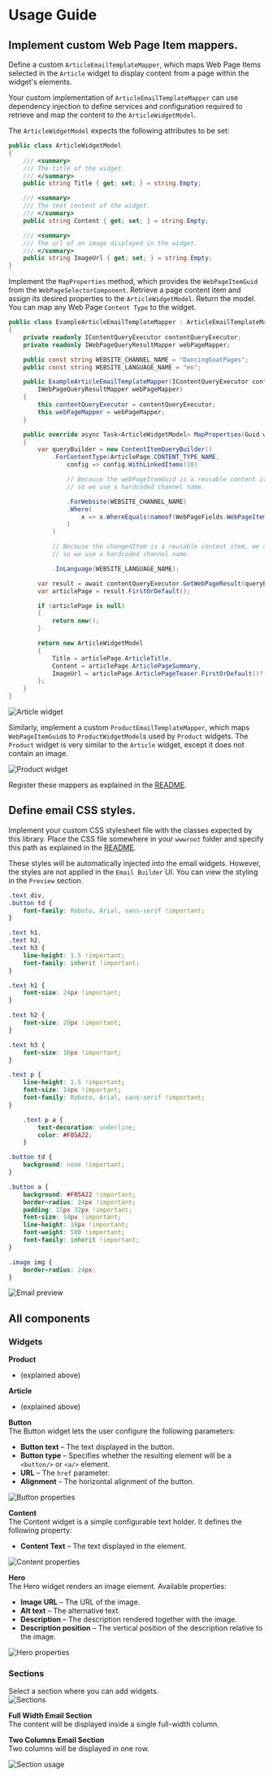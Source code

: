 # Usage Guide

## Implement custom Web Page Item mappers.

Define a custom `ArticleEmailTemplateMapper`, which maps Web Page Items selected in the `Article` widget to display content from a page within the widget's elements.

Your custom implementation of `ArticleEmailTemplateMapper` can use dependency injection to define services and configuration required to retrieve and map the content to the `ArticleWidgetModel`.

The `ArticleWidgetModel` expects the following attributes to be set:


```csharp
public class ArticleWidgetModel
{
    /// <summary>
    /// The title of the widget.
    /// </summary>
    public string Title { get; set; } = string.Empty;

    /// <summary>
    /// The text content of the widget.
    /// </summary>
    public string Content { get; set; } = string.Empty;

    /// <summary>
    /// The url of an image displayed in the widget.
    /// </summary>
    public string ImageUrl { get; set; } = string.Empty;
}
```

Implement the `MapProperties` method, which provides the `WebPageItemGuid` from the `WebPageSelectorComponent`. Retrieve a page content item and assign its desired properties to the `ArticleWidgetModel`. Return the model. You can map any Web Page `Content Type` to the widget.


```csharp
public class ExampleArticleEmailTemplateMapper : ArticleEmailTemplateMapper
{
    private readonly IContentQueryExecutor contentQueryExecutor;
    private readonly IWebPageQueryResultMapper webPageMapper;

    public const string WEBSITE_CHANNEL_NAME = "DancingGoatPages";
    public const string WEBSITE_LANGUAGE_NAME = "en";

    public ExampleArticleEmailTemplateMapper(IContentQueryExecutor contentQueryExecutor,
        IWebPageQueryResultMapper webPageMapper)
    {
        this.contentQueryExecutor = contentQueryExecutor;
        this.webPageMapper = webPageMapper;
    }

    public override async Task<ArticleWidgetModel> MapProperties(Guid webPageItemGuid)
    {
        var queryBuilder = new ContentItemQueryBuilder()
            .ForContentType(ArticlePage.CONTENT_TYPE_NAME,
                config => config.WithLinkedItems(10)

                // Because the webPageItemGuid is a reusable content item, we don't have a website channel name to use here
                // so we use a hardcoded channel name.

                .ForWebsite(WEBSITE_CHANNEL_NAME)
                .Where(
                    x => x.WhereEquals(nameof(WebPageFields.WebPageItemGUID), webPageItemGuid)
                )
            )

            // Because the changedItem is a reusable content item, we don't have a language name to use here
            // so we use a hardcoded channel name.

            .InLanguage(WEBSITE_LANGUAGE_NAME);

        var result = await contentQueryExecutor.GetWebPageResult(queryBuilder, webPageMapper.Map<ArticlePage>);
        var articlePage = result.FirstOrDefault();

        if (articlePage is null)
        {
            return new();
        }

        return new ArticleWidgetModel
        {
            Title = articlePage.ArticleTitle,
            Content = articlePage.ArticlePageSummary,
            ImageUrl = articlePage.ArticlePageTeaser.FirstOrDefault()?.ImageFile.Url ?? string.Empty
        };
    }
}

```

![Article widget](/images/xperience-article-widget-configuration.png)

Similarly, implement a custom `ProductEmailTemplateMapper`, which maps `WebPageItemGuid`s to `ProductWidgetModel`s used by `Product` widgets. The `Product` widget is very similar to the `Article` widget, except it does not contain an image.

![Product widget](/images/xperience-product-widget-configuration.png)

Register these mappers as explained in the [README](../README.md).

## Define email CSS styles.

Implement your custom CSS stylesheet file with the classes expected by this library. Place the CSS file somewhere in your `wwwroot` folder and specify this path as explained in the [README](../README.md).

These styles will be automatically injected into the email widgets. However, the styles are not applied in the `Email Builder` UI. You can view the styling in the `Preview` section.


```css
.text div,
.button td {
	font-family: Roboto, Arial, sans-serif !important;
}

.text h1,
.text h2,
.text h3 {
	line-height: 1.5 !important;
	font-family: inherit !important;
}

.text h1 {
	font-size: 24px !important;
}

.text h2 {
	font-size: 20px !important;
}

.text h3 {
	font-size: 16px !important;
}

.text p {
	line-height: 1.5 !important;
	font-size: 14px !important;
	font-family: Roboto, Arial, sans-serif !important;
}

	.text p a {
		text-decoration: underline;
		color: #F05A22;
	}

.button td {
	background: none !important;
}

.button a {
	background: #F05A22 !important;
	border-radius: 24px !important;
	padding: 15px 32px !important;
	font-size: 14px !important;
	line-height: 16px !important;
	font-weight: 500 !important;
	font-family: inherit !important;
}

.image img {
	border-radius: 24px;
}

```

![Email preview](/images/xperience-email-preview.png)

## All components

### Widgets

**Product**  
- (explained above)

**Article**  
- (explained above)

**Button**  
The Button widget lets the user configure the following parameters:
- **Button text** – The text displayed in the button.
- **Button type** – Specifies whether the resulting element will be a `<button/>` or `<a/>` element.
- **URL** – The `href` parameter.
- **Alignment** – The horizontal alignment of the button.

![Button properties](/images/xperience-button-widget.png)

**Content**  
The Content widget is a simple configurable text holder. It defines the following property:
- **Content Text** – The text displayed in the element.

![Content properties](/images/xperience-content-widget.png)

**Hero**  
The Hero widget renders an image element. Available properties:
- **Image URL** – The URL of the image.
- **Alt text** – The alternative text.
- **Description** – The description rendered together with the image.
- **Description position** – The vertical position of the description relative to the image.

![Hero properties](/images/xperience-hero-widget.png)

### Sections

Select a section where you can add widgets.  
![Sections](/images/xperience-sections.png)

**Full Width Email Section**  
The content will be displayed inside a single full-width column.

**Two Columns Email Section**  
Two columns will be displayed in one row.

![Section usage](/images/xperience-section-usage.png)
